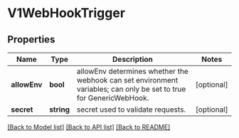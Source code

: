 # V1WebHookTrigger

## Properties
Name | Type | Description | Notes
------------ | ------------- | ------------- | -------------
**allowEnv** | **bool** | allowEnv determines whether the webhook can set environment variables; can only be set to true for GenericWebHook. | [optional] 
**secret** | **string** | secret used to validate requests. | [optional] 

[[Back to Model list]](../README.md#documentation-for-models) [[Back to API list]](../README.md#documentation-for-api-endpoints) [[Back to README]](../README.md)


